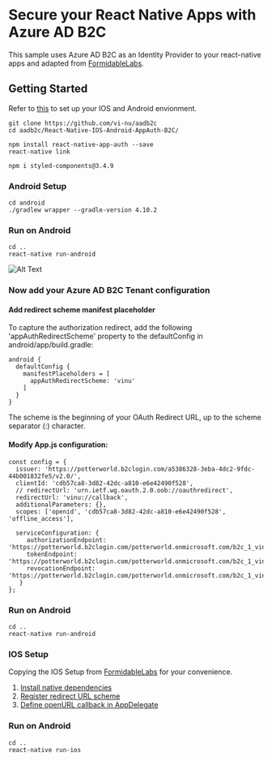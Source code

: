 # Secure your React Native Apps with Azure AD B2C

This sample uses Azure AD B2C as an Identity Provider to your react-native apps and adapted from [FormidableLabs](https://github.com/FormidableLabs/react-native-app-auth).

## Getting Started

Refer to [this](https://facebook.github.io/react-native/docs/getting-started) to set up your IOS and Android envionment.

```
git clone https://github.com/vi-nu/aadb2c
cd aadb2c/React-Native-IOS-Android-AppAuth-B2C/

npm install react-native-app-auth --save
react-native link

npm i styled-components@3.4.9

```

### Android Setup

```
cd android
./gradlew wrapper --gradle-version 4.10.2

```

### Run on Android

```
cd ..
react-native run-android
```

![Alt Text](https://media.giphy.com/media/9x4TVor33c2aX1E3WY/giphy.gif)

### Now add your Azure AD B2C Tenant configuration

#### Add redirect scheme manifest placeholder
To capture the authorization redirect, add the following 'appAuthRedirectScheme' property to the defaultConfig in android/app/build.gradle:

```
android {
  defaultConfig {
    manifestPlaceholders = [
      appAuthRedirectScheme: 'vinu'
    ]
  }
}
```
The scheme is the beginning of your OAuth Redirect URL, up to the scheme separator (:) character.

#### Modify App.js configuration:

```
const config = {
  issuer: 'https://potterworld.b2clogin.com/a5386328-3eba-4dc2-9fdc-44b001832fe5/v2.0/',
  clientId: 'cdb57ca8-3d82-42dc-a810-e6e42490f528',
  // redirectUrl: 'urn.ietf.wg.oauth.2.0.oob://oauthredirect',
  redirectUrl: 'vinu://callback',
  additionalParameters: {},
  scopes: ['openid', 'cdb57ca8-3d82-42dc-a810-e6e42490f528', 'offline_access'],

  serviceConfiguration: {
     authorizationEndpoint: 'https://potterworld.b2clogin.com/potterworld.onmicrosoft.com/b2c_1_vinu/oauth2/v2.0/authorize',
     tokenEndpoint: 'https://potterworld.b2clogin.com/potterworld.onmicrosoft.com/b2c_1_vinu/oauth2/v2.0/token',
     revocationEndpoint: 'https://potterworld.b2clogin.com/potterworld.onmicrosoft.com/b2c_1_vinu/oauth2/v2.0/logout'
   }
};
```

### Run on Android

```
cd ..
react-native run-android
```

### IOS Setup
Copying the IOS Setup from [FormidableLabs](https://github.com/FormidableLabs/react-native-app-auth) for your convenience.

1. [Install native dependencies](https://github.com/FormidableLabs/react-native-app-auth#install-native-dependencies)
2. [Register redirect URL scheme](https://github.com/FormidableLabs/react-native-app-auth#register-redirect-url-scheme)
3. [Define openURL callback in AppDelegate](https://github.com/FormidableLabs/react-native-app-auth#define-openurl-callback-in-appdelegate)

### Run on Android

```
cd ..
react-native run-ios
```

